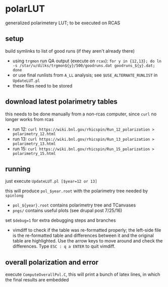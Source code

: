 # polarLUT
generalized polarimetery LUT; to be executed on RCAS


## setup
build symlinks to list of good runs (if they aren't already there)
- using `trgmon` run QA output (execute on `rcas`):
  `for y in {12,13}; do ln -s /star/u/dilks/trgmon${y}/500/goodruns.dat goodruns_${y}.dat; done`
- or use final runlists from `A_LL` analysis; see `$USE_ALTERNATE_RUNLIST` in `UpdateLUT.pl`
- these files need to be stored 


## download latest polarimetry tables
this needs to be done manually from a non-rcas computer, since `curl` no longer works from rcas
- run 12: `curl https://wiki.bnl.gov/rhicspin/Run_12_polarization > polarimetry_12.html`
- run 13: `curl https://wiki.bnl.gov/rhicspin/Run_13_polarization > polarimetry_13.html`
- run 15: `curl https://wiki.bnl.gov/rhicspin/Run_15_polarization > polarimetry_15.html`


## running
just execute `UpdateLUT.pl [$year=12 or 13]`


this will produce `pol_$year.root` with the polarimetry tree
needed by `spinlong`
 - `pol_${year}.root` contains polarimetry tree and TCanvases
 - `pngs/` contains useful plots (see drupal post 7/25/16)


set `$debug=1` for extra debugging steps and branches
 - vimdiff to check if the table was re-formatted properly; the left-side
   file is the re-formatted table and differences between it and the
   original table are highlighted. Use the arrow keys to move around and
   check the differences. Type `ESC : q a ENTER` to quit vimdiff.


## overall polarization and error
execute `ComputeOverallPol.C`, this will print a bunch of latex lines, in which the final results are embedded


